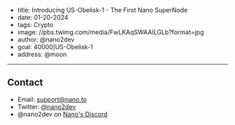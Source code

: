 
- title: Introducing US-Obelisk-1 - The First Nano SuperNode
- date: 01-20-2024
- tags: Crypto
- image: //pbs.twimg.com/media/FwLKAqSWAAILGLb?format=jpg
- author: @nano2dev
- goal: 40000|US-Obelisk-1
- address: @moon

-----



## Contact

- Email: support@nano.to
- Twitter: [@nano2dev](https://twitter.com/nano2dev)
- @nano2dev on [Nano's Discord](https://discord.com/invite/RNAE2R9) 
